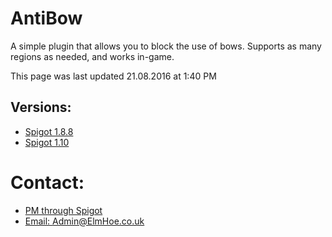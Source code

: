 # AntiBow
A simple plugin that allows you to block the use of bows.
Supports as many regions as needed, and works in-game.

This page was last updated 21.08.2016 at 1:40 PM
## Versions:
* [Spigot 1.8.8](https://drive.google.com/open?id=0B-wfHJu6Mm0cU0dLem1vcTc1cHM)
* [Spigot 1.10](https://drive.google.com/open?id=0B-wfHJu6Mm0cVzBRTWhzXzgzWUk)

# Contact:
* [PM through Spigot](https://www.spigotmc.org/conversations/add?to=joshyyf)
* [Email: Admin@ElmHoe.co.uk](mailto:Admin@ElmHoe.co.uk)
